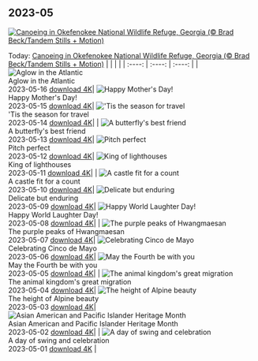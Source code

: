 ## 2023-05
[![Canoeing in Okefenokee National Wildlife Refuge, Georgia (© Brad Beck/Tandem Stills + Motion)](https://cn.bing.com/th?id=OHR.AmericanWetlands_EN-US1844827155_UHD.jpg&w=1000)](https://cn.bing.com/th?id=OHR.AmericanWetlands_EN-US1844827155_UHD.jpg&pid=hp&w=3840&h=2160&rs=1&c=4)

Today: [Canoeing in Okefenokee National Wildlife Refuge, Georgia (© Brad Beck/Tandem Stills + Motion)](https://cn.bing.com/th?id=OHR.AmericanWetlands_EN-US1844827155_UHD.jpg&pid=hp&w=3840&h=2160&rs=1&c=4)
  |      |      |      |
| :----: | :----: | :----: |
| ![Aglow in the Atlantic](https://cn.bing.com/th?id=OHR.MorroJable_EN-US1772722431_UHD.jpg&pid=hp&w=384&h=216&rs=1&c=4) <br/> Aglow in the Atlantic <br/> 2023-05-16  [download 4K](https://cn.bing.com/th?id=OHR.MorroJable_EN-US1772722431_UHD.jpg&pid=hp&w=3840&h=2160&rs=1&c=4)| ![Happy Mother's Day!](https://cn.bing.com/th?id=OHR.OdocoileusVirginianus_EN-US1668598337_UHD.jpg&pid=hp&w=384&h=216&rs=1&c=4) <br/> Happy Mother's Day! <br/> 2023-05-15  [download 4K](https://cn.bing.com/th?id=OHR.OdocoileusVirginianus_EN-US1668598337_UHD.jpg&pid=hp&w=3840&h=2160&rs=1&c=4)| !['Tis the season for travel](https://cn.bing.com/th?id=OHR.SonnyBonoPelicans_EN-US1524460012_UHD.jpg&pid=hp&w=384&h=216&rs=1&c=4) <br/> 'Tis the season for travel <br/> 2023-05-14  [download 4K](https://cn.bing.com/th?id=OHR.SonnyBonoPelicans_EN-US1524460012_UHD.jpg&pid=hp&w=3840&h=2160&rs=1&c=4)|
| ![A butterfly's best friend](https://cn.bing.com/th?id=OHR.WildLupine_EN-US1382733552_UHD.jpg&pid=hp&w=384&h=216&rs=1&c=4) <br/> A butterfly's best friend <br/> 2023-05-13  [download 4K](https://cn.bing.com/th?id=OHR.WildLupine_EN-US1382733552_UHD.jpg&pid=hp&w=3840&h=2160&rs=1&c=4)| ![Pitch perfect](https://cn.bing.com/th?id=OHR.FootballField_EN-US1266832046_UHD.jpg&pid=hp&w=384&h=216&rs=1&c=4) <br/> Pitch perfect <br/> 2023-05-12  [download 4K](https://cn.bing.com/th?id=OHR.FootballField_EN-US1266832046_UHD.jpg&pid=hp&w=3840&h=2160&rs=1&c=4)| ![King of lighthouses](https://cn.bing.com/th?id=OHR.CordouanLighthouse_EN-US1179388866_UHD.jpg&pid=hp&w=384&h=216&rs=1&c=4) <br/> King of lighthouses <br/> 2023-05-11  [download 4K](https://cn.bing.com/th?id=OHR.CordouanLighthouse_EN-US1179388866_UHD.jpg&pid=hp&w=3840&h=2160&rs=1&c=4)|
| ![A castle fit for a count](https://cn.bing.com/th?id=OHR.MountCetatea_EN-US0862689024_UHD.jpg&pid=hp&w=384&h=216&rs=1&c=4) <br/> A castle fit for a count <br/> 2023-05-10  [download 4K](https://cn.bing.com/th?id=OHR.MountCetatea_EN-US0862689024_UHD.jpg&pid=hp&w=3840&h=2160&rs=1&c=4)| ![Delicate but enduring](https://cn.bing.com/th?id=OHR.TheChaps_EN-US0810025310_UHD.jpg&pid=hp&w=384&h=216&rs=1&c=4) <br/> Delicate but enduring <br/> 2023-05-09  [download 4K](https://cn.bing.com/th?id=OHR.TheChaps_EN-US0810025310_UHD.jpg&pid=hp&w=3840&h=2160&rs=1&c=4)| ![Happy World Laughter Day!](https://cn.bing.com/th?id=OHR.SealLaughing_EN-US0742497806_UHD.jpg&pid=hp&w=384&h=216&rs=1&c=4) <br/> Happy World Laughter Day! <br/> 2023-05-08  [download 4K](https://cn.bing.com/th?id=OHR.SealLaughing_EN-US0742497806_UHD.jpg&pid=hp&w=3840&h=2160&rs=1&c=4)|
| ![The purple peaks of Hwangmaesan](https://cn.bing.com/th?id=OHR.HwangmaesanAzaleas_EN-US0649441292_UHD.jpg&pid=hp&w=384&h=216&rs=1&c=4) <br/> The purple peaks of Hwangmaesan <br/> 2023-05-07  [download 4K](https://cn.bing.com/th?id=OHR.HwangmaesanAzaleas_EN-US0649441292_UHD.jpg&pid=hp&w=3840&h=2160&rs=1&c=4)| ![Celebrating Cinco de Mayo](https://cn.bing.com/th?id=OHR.Popocatepetl_EN-US0582960818_UHD.jpg&pid=hp&w=384&h=216&rs=1&c=4) <br/> Celebrating Cinco de Mayo <br/> 2023-05-06  [download 4K](https://cn.bing.com/th?id=OHR.Popocatepetl_EN-US0582960818_UHD.jpg&pid=hp&w=3840&h=2160&rs=1&c=4)| ![May the Fourth be with you](https://cn.bing.com/th?id=OHR.RebelBase_EN-US9162228478_UHD.jpg&pid=hp&w=384&h=216&rs=1&c=4) <br/> May the Fourth be with you <br/> 2023-05-05  [download 4K](https://cn.bing.com/th?id=OHR.RebelBase_EN-US9162228478_UHD.jpg&pid=hp&w=3840&h=2160&rs=1&c=4)|
| ![The animal kingdom's great migration](https://cn.bing.com/th?id=OHR.ThreeWildebeest_EN-US9446203427_UHD.jpg&pid=hp&w=384&h=216&rs=1&c=4) <br/> The animal kingdom's great migration <br/> 2023-05-04  [download 4K](https://cn.bing.com/th?id=OHR.ThreeWildebeest_EN-US9446203427_UHD.jpg&pid=hp&w=3840&h=2160&rs=1&c=4)| ![The height of Alpine beauty](https://cn.bing.com/th?id=OHR.KlostersSerneus_EN-US9360254697_UHD.jpg&pid=hp&w=384&h=216&rs=1&c=4) <br/> The height of Alpine beauty <br/> 2023-05-03  [download 4K](https://cn.bing.com/th?id=OHR.KlostersSerneus_EN-US9360254697_UHD.jpg&pid=hp&w=3840&h=2160&rs=1&c=4)| ![Asian American and Pacific Islander Heritage Month](https://cn.bing.com/th?id=OHR.KoreanBell_EN-US9211069806_UHD.jpg&pid=hp&w=384&h=216&rs=1&c=4) <br/> Asian American and Pacific Islander Heritage Month <br/> 2023-05-02  [download 4K](https://cn.bing.com/th?id=OHR.KoreanBell_EN-US9211069806_UHD.jpg&pid=hp&w=3840&h=2160&rs=1&c=4)|
| ![A day of swing and celebration](https://cn.bing.com/th?id=OHR.ExteriorPreservationHall_EN-US9095698933_UHD.jpg&pid=hp&w=384&h=216&rs=1&c=4) <br/> A day of swing and celebration <br/> 2023-05-01  [download 4K](https://cn.bing.com/th?id=OHR.ExteriorPreservationHall_EN-US9095698933_UHD.jpg&pid=hp&w=3840&h=2160&rs=1&c=4) |